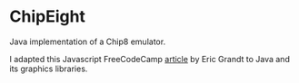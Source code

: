 # ChipEight

Java implementation of a Chip8 emulator.

I adapted this Javascript FreeCodeCamp [article](https://www.freecodecamp.org/news/creating-your-very-own-chip-8-emulator/) by Eric Grandt to Java and its graphics libraries.

